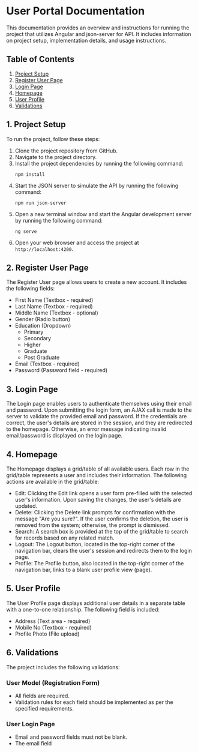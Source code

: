 # User Portal  Documentation

This documentation provides an overview and instructions for running the project that utilizes Angular and json-server for API. It includes information on project setup, implementation details, and usage instructions.

## Table of Contents
1. [Project Setup](#project-setup)
2. [Register User Page](#register-user-page)
3. [Login Page](#login-page)
4. [Homepage](#homepage)
5. [User Profile](#user-profile)
6. [Validations](#validations)

## 1. Project Setup<a name="project-setup"></a>

To run the project, follow these steps:

1. Clone the project repository from GitHub.
2. Navigate to the project directory.
3. Install the project dependencies by running the following command:
   ```
   npm install
   ```
4. Start the JSON server to simulate the API by running the following command:
   ```
   npm run json-server
   ```
5. Open a new terminal window and start the Angular development server by running the following command:
   ```
   ng serve
   ```
6. Open your web browser and access the project at `http://localhost:4200`.

## 2. Register User Page<a name="register-user-page"></a>

The Register User page allows users to create a new account. It includes the following fields:

- First Name (Textbox - required)
- Last Name (Textbox - required)
- Middle Name (Textbox - optional)
- Gender (Radio button)
- Education (Dropdown)
  - Primary
  - Secondary
  - Higher
  - Graduate
  - Post Graduate
- Email (Textbox - required)
- Password (Password field - required)

## 3. Login Page<a name="login-page"></a>

The Login page enables users to authenticate themselves using their email and password. Upon submitting the login form, an AJAX call is made to the server to validate the provided email and password. If the credentials are correct, the user's details are stored in the session, and they are redirected to the homepage. Otherwise, an error message indicating invalid email/password is displayed on the login page.

## 4. Homepage<a name="homepage"></a>

The Homepage displays a grid/table of all available users. Each row in the grid/table represents a user and includes their information. The following actions are available in the grid/table:

- Edit: Clicking the Edit link opens a user form pre-filled with the selected user's information. Upon saving the changes, the user's details are updated.
- Delete: Clicking the Delete link prompts for confirmation with the message "Are you sure?". If the user confirms the deletion, the user is removed from the system; otherwise, the prompt is dismissed.
- Search: A search box is provided at the top of the grid/table to search for records based on any related match.
- Logout: The Logout button, located in the top-right corner of the navigation bar, clears the user's session and redirects them to the login page.
- Profile: The Profile button, also located in the top-right corner of the navigation bar, links to a blank user profile view (page).

## 5. User Profile<a name="user-profile"></a>

The User Profile page displays additional user details in a separate table with a one-to-one relationship. The following field is included:

- Address (Text area - required)
- Mobile No (Textbox - required)
- Profile Photo (File upload)

## 6. Validations<a name="validations"></a>

The project includes the following validations:

### User Model (Registration Form)
- All fields are required.
- Validation rules for each field should be implemented as per the specified requirements.

### User Login Page
- Email and password fields must not be blank.
- The email field

